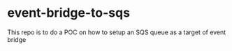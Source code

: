 # event-bridge-to-sqs
This repo is to do a POC on how to setup an SQS queue as a target of event bridge
